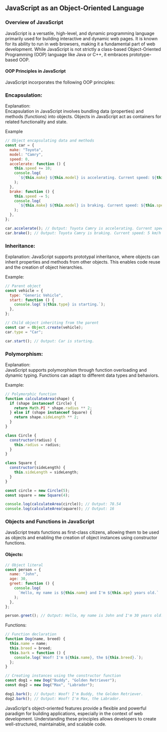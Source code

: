 ## JavaScript as an Object-Oriented Language

### Overview of JavaScript

JavaScript is a versatile, high-level, and dynamic programming language primarily used for building interactive and dynamic web pages. It is known for its ability to run in web browsers, making it a fundamental part of web development. While JavaScript is not strictly a class-based Object-Oriented Programming (OOP) language like Java or C++, it embraces prototype-based OOP.

#### OOP Principles in JavaScript

JavaScript incorporates the following OOP principles:

### Encapsulation:

Explanation: </br> Encapsulation in JavaScript involves bundling data (properties) and methods (functions) into objects. Objects in JavaScript act as containers for related functionality and state. </br>

Example

```js
// Object encapsulating data and methods
const car = {
  make: "Toyota",
  model: "Camry",
  speed: 0,
  accelerate: function () {
    this.speed += 10;
    console.log(
      `${this.make} ${this.model} is accelerating. Current speed: ${this.speed} km/h`
    );
  },
  brake: function () {
    this.speed -= 5;
    console.log(
      `${this.make} ${this.model} is braking. Current speed: ${this.speed} km/h`
    );
  },
};

car.accelerate(); // Output: Toyota Camry is accelerating. Current speed: 10 km/h
car.brake(); // Output: Toyota Camry is braking. Current speed: 5 km/h
```

### Inheritance:

Explanation: JavaScript supports prototypal inheritance, where objects can inherit properties and methods from other objects. This enables code reuse and the creation of object hierarchies. </br>

Example:

```js
// Parent object
const vehicle = {
  type: "Generic Vehicle",
  start: function () {
    console.log(`${this.type} is starting.`);
  },
};

// Child object inheriting from the parent
const car = Object.create(vehicle);
car.type = "Car";

car.start(); // Output: Car is starting.
```

### Polymorphism:

Explanation: </br> JavaScript supports polymorphism through function overloading and dynamic typing. Functions can adapt to different data types and behaviors. </br>

Example: </br>

```js
// Polymorphic function
function calculateArea(shape) {
  if (shape instanceof Circle) {
    return Math.PI * shape.radius ** 2;
  } else if (shape instanceof Square) {
    return shape.sideLength ** 2;
  }
}

class Circle {
  constructor(radius) {
    this.radius = radius;
  }
}

class Square {
  constructor(sideLength) {
    this.sideLength = sideLength;
  }
}

const circle = new Circle(5);
const square = new Square(4);

console.log(calculateArea(circle)); // Output: 78.54
console.log(calculateArea(square)); // Output: 16
```

### Objects and Functions in JavaScript

JavaScript treats functions as first-class citizens, allowing them to be used as objects and enabling the creation of object instances using constructor functions.

#### Objects:

```js
// Object literal
const person = {
  name: "John",
  age: 30,
  greet: function () {
    console.log(
      `Hello, my name is ${this.name} and I'm ${this.age} years old.`
    );
  },
};

person.greet(); // Output: Hello, my name is John and I'm 30 years old.
```

Functions: </br>

```js
// Function declaration
function Dog(name, breed) {
  this.name = name;
  this.breed = breed;
  this.bark = function () {
    console.log(`Woof! I'm ${this.name}, the ${this.breed}.`);
  };
}

// Creating instances using the constructor function
const dog1 = new Dog("Buddy", "Golden Retriever");
const dog2 = new Dog("Max", "Labrador");

dog1.bark(); // Output: Woof! I'm Buddy, the Golden Retriever.
dog2.bark(); // Output: Woof! I'm Max, the Labrador.
```

JavaScript's object-oriented features provide a flexible and powerful paradigm for building applications, especially in the context of web development. Understanding these principles allows developers to create well-structured, maintainable, and scalable code.
